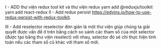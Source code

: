 I - ADD thư viện redux tool kit và thư viện redux
yarn add @reduxjs/toolkit
yarn add react-redux
II - Add redux persist
https://edvins.io/how-to-use-redux-persist-with-redux-toolkit.

III - Add reselector
reselector đơn giản là một thư viện giúp chúng ta giải quyết được vấn đề ở trên bằng cách so sánh các tham số của một selector (được tạo bằng thư viện reselect) với nhau, selector đó sẽ chỉ thực hiện tính toán nếu các tham số cũ khác với tham số mới.
